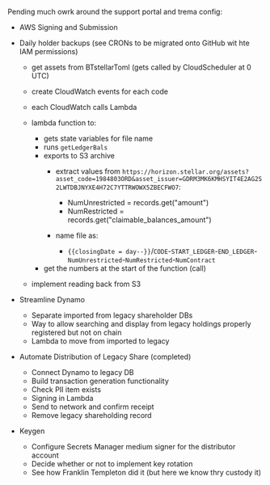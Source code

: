 Pending much owrk around the support portal and trema config:

* AWS Signing and Submission
* Daily holder backups (see CRONs to be migrated onto GitHub wit hte IAM permissions)

    * get assets from BTstellarToml (gets called by CloudScheduler at 0 UTC)
    * create CloudWatch events for each code
    * each CloudWatch calls Lambda
    * lambda function to: 

        * gets state variables for file name
        * runs `getLedgerBals`
        * exports to S3 archive
             * extract values from `https://horizon.stellar.org/assets?asset_code=1984803ORD&asset_issuer=GDRM3MK6KMHSYIT4E2AG2S2LWTDBJNYXE4H72C7YTTRWOWX5ZBECFWO7`:

                 * NumUnrestricted = records.get("amount")
               * NumRestricted = records.get("claimable_balances_amount")
            * name file as:

                 * `{{closingDate = day--}}`/`CODE`-`START_LEDGER`-`END_LEDGER`-`NumUnrestricted`-`NumRestricted`-`NumContract`
        * get the numbers at the start of the function (call)



    * implement reading back from S3

- Streamline Dynamo

    * Separate imported from legacy shareholder DBs
    * Way to allow searching and display from legacy holdings properly registered but not on chain
    * Lambda to move from imported to legacy

- Automate Distribution of Legacy Share (completed)

    * Connect Dynamo to legacy DB
    * Build transaction generation functionality
    * Check PII item exists
    * Signing in Lambda
    * Send to network and confirm receipt
    * Remove legacy shareholding record

- Keygen

    * Configure Secrets Manager medium signer for the distributor account
    * Decide whether or not to implement key rotation
    * See how Franklin Templeton did it  (but here we know thry custody it)

